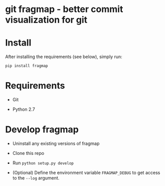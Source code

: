 # git fragmap - better commit visualization for git

# Install
After installing the requirements (see below), simply run:

    pip install fragmap

# Requirements

- Git

- Python 2.7

# Develop fragmap

- Uninstall any existing versions of fragmap

- Clone this repo

- Run `python setup.py develop`

- (Optional) Define the environment variable `FRAGMAP_DEBUG` to get access to the `--log` argument.
